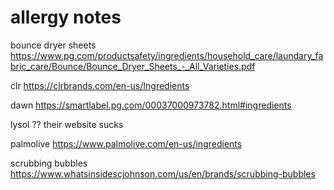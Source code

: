 <!--
---
permalink: /index.html
---
-->
# allergy notes

bounce dryer sheets
https://www.pg.com/productsafety/ingredients/household_care/laundary_fabric_care/Bounce/Bounce_Dryer_Sheets_-_All_Varieties.pdf

clr
https://clrbrands.com/en-us/Ingredients

dawn
https://smartlabel.pg.com/00037000973782.html#ingredients

lysol
?? their website sucks

palmolive
https://www.palmolive.com/en-us/ingredients

scrubbing bubbles
https://www.whatsinsidescjohnson.com/us/en/brands/scrubbing-bubbles
